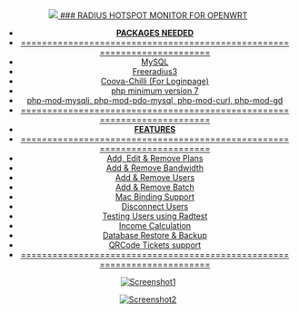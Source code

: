 <div align="center">
 <a target="_blank" href="https://github.com/Maizil41/RadiusMonitor/releases"><img src="https://img.shields.io/github/downloads/Maizil41/RadiusMonitor/total?label=Total%20Download&labelColor=blue&style=for-the-badge">
### RADIUS HOTSPOT MONITOR FOR OPENWRT

* **PACKAGES NEEDED**
* ========================================================================
* MySQL
* Freeradius3
* Coova-Chilli (For Loginpage)
* php minimum version 7
* php-mod-mysqli, php-mod-pdo-mysql, php-mod-curl, php-mod-gd
* ========================================================================
* **FEATURES**
* ========================================================================
* Add, Edit & Remove Plans
* Add & Remove Bandwidth
* Add & Remove Users
* Add & Remove Batch
* Mac Binding Support
* Disconnect Users
* Testing Users using Radtest
* Income Calculation
* Database Restore & Backup
* QRCode Tickets support
* ========================================================================

![Screenshot1](https://github.com/Maizil41/RadiusMonitor/blob/main/Capture1.PNG)

![Screenshot2](https://github.com/Maizil41/RadiusMonitor/blob/main/Capture2.PNG)

